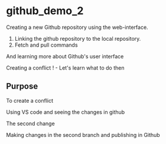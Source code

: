 # github_demo_2
Creating a new Github repository using the web-interface.
1. Linking the github repository to the local repository.
2. Fetch and pull commands 

And learning more about Github's user interface

Creating a conflict ! - Let's learn what to do then

## Purpose
To create a conflict

Using VS code and seeing the changes in github

The second change

Making changes in the second branch and publishing in Github
